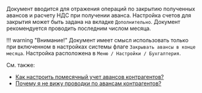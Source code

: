 ﻿Документ вводится для отражения операций по закрытию полученных авансов и расчету НДС при получении аванса. Настройка счетов для закрытия может быть задана на вкладке `Дополнительно`. Документ рекомендуется проводить последним числом месяца.

!!! warning "Внимание!"
	Документ имеет смысл использовать только при включенном в настройках системы флаге `Закрывать авансы в конце месяца`. Настройка расположена в `Меню / Настройки / Бухгалтерия`.

См. также:

*   [Как настроить помесячный учет авансов контрагентов?](/faqaccounting#MonthlyAdvances)
*   [Почему я не вижу проводки по авансам контрагентов?](/faqaccounting#WhereIsAdvance)
